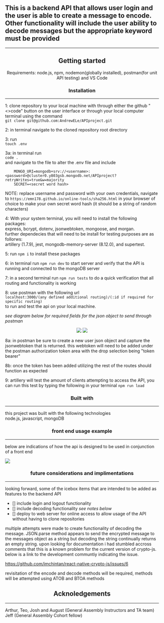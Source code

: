## This is a backend API that allows user login and the user is able to create a message to encode. Other functionality will include the user ability to decode messages but the appropriate keyword must be provided 

---

<div align="center"> 

## Getting started


Requirements: node.js, npm, nodemon(globally installed), postman(for unit API testing) and VS Code
</div>

<div align="center">

### Installation

</div>

---

1: clone repository to your local machine with through either the github "<>code" button on the user interface or through your local computer terminal using the command<br> `git clone git@github.com:AndrewELe/APIproject.git` <br>

2: in terminal navigate to the cloned repository root directory

3: run <br> `touch .env` <br>

3a: in terminal run <br> `code .`<br> and navigate to the file to alter the .env file and include

        MONGO_URI=mongodb+srv://<username>:<password>@cluster0.y803gsb.mongodb.net/APIproject?retryWrites=true&w=majority
        SECRET=<secret word hash>

NOTE: replace username and password with your own credentials, navigate to `https://emn178.github.io/online-tools/sha256.html` in your browser of choice to make your own secret word hash (it should be a string of random characters)

4: With your system terminal, you will need to install the following packages: <br> express, bcrypt, dotenv, jsonwebtoken, mongoose, and morgan. <br> further dependecies that will need to be install for testing purposes are as follorws: <br> artillery (1.7.9), jest, mongodb-memory-server (8.12.0), and supertest. <br>

5: run `npm i` to install these packages

6: in terminal run `npm run dev` to start server and verify that the API is running and connected to the mongoDB server

7: in a second terminal run `npm run tests` to do a quick verification that all routing and functionality is working

8: use postman with the following url <br> `localhost:3000/(any defined additional routing)/(:id if required for specific routing)` <br> to run and test the api on your local machine.

*see diagram below for required fields for the json object to send through postman*

<div align="center">

<img src="https://i.ibb.co/NjDgFpq/routing-flow.png"> 

<img src="https://i.ibb.co/P4QtMzh/api-diagram-flow.jpg">

</div>

8a: in postman be sure to create a new user json object and capture the jsonwebtoken that is returned. this webtoken will need to be added under the postman authorization token area with the drop selection being "token bearer"

8b: once the token has been added utilizing the rest of the routes should function as expected 

9: artillery will test the amount of clients attempting to access the API, you can run this test by typing the following in your terminal `npm run load`

<div align="center">

### Built with

</div>

---

this project was built with the following technologies <br>
node.js, javascript, mongoDB <br>

<div align="center">

### front end usage example

</div>

---

below are indications of how the api is designed to be used in conjunction of a front end<br>

<img src="https://i.ibb.co/Dg2Lg3Z/excalidraw-final.png">

<div align="center">

### future considerations and implimentations

</div>

---

looking forward, some of the icebox items that are intended to be added as features to the backend API

- [] include login and logout functionality
- [] include decoding functionality *see notes below*
- [] deploy to web server for online access to allow usage of the API without having to clone repositories

multiple attempts were made to create functionality of decoding the message. JSON.parse method appears to send the encrypted message to the messages object as a string but decoding the string continually returns an empty string. upon looking for documentation i had stumbled accross comments that this is a known problem for the current version of crypto-js. below is a link to the development communtiy indicating the issue.

https://github.com/imchintan/react-native-crypto-js/issues/6

revisitation of the encode and decode methods will be required, methods will be attempted using ATOB and BTOA methods

<div align="center">

## Acknoledgements

</div>

---

Arthur, Teo, Josh and August (General Assembly Instructors and TA team)
Jeff (General Assembly Cohort fellow)
